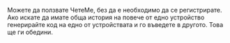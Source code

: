 Можете да ползвате ЧетеМе, без да е необходимо да се регистрирате.
Ако искате да имате обща история на повече от едно устройство генерирайте код на едно от устройствата и го въведете в другото. Това ще ги обедини.